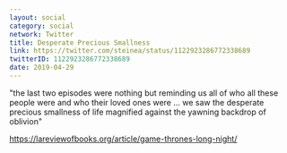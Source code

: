 ```yaml
---
layout: social
category: social
network: Twitter
title: Desperate Precious Smallness
link: https://twitter.com/steinea/status/1122923286772338689
twitterID: 1122923286772338689
date: 2019-04-29
---
```


"the last two episodes were nothing but reminding us all of who all these people were and who their loved ones were ... we saw the desperate precious smallness of life magnified against the yawning backdrop of oblivion"

<https://lareviewofbooks.org/article/game-thrones-long-night/>
